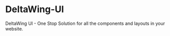# DeltaWing-UI
DeltaWing UI - One Stop Solution for all the components and layouts in your website.
